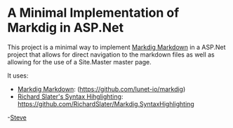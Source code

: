 # A Minimal Implementation of Markdig in ASP.Net

This project is a minimal way to implement [Markdig Markdown][Markdig] in a ASP.Net project that allows for direct navigation to the markdown files as well as allowing for the use of a Site.Master master page.

It uses:

- [Markdig Markdown][Markdig]: (https://github.com/lunet-io/markdig)
- [Richard Slater's Syntax Hihglighting][SyntaxHigh]: https://github.com/RichardSlater/Markdig.SyntaxHighlighting

\-[Steve][Me]

[Markdig]: https://github.com/lunet-io/markdig
[SyntaxHigh]: https://github.com/RichardSlater/Markdig.SyntaxHighlighting/
[Me]: https://github.com/sflanders95
